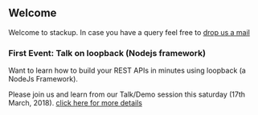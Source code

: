 ## Welcome

Welcome to stackup.
In case you have a query feel free to [drop us a mail](mailto:bala@nus.edu.sg)

### First Event: Talk on loopback (Nodejs framework)

Want to learn how to build your REST APIs in minutes using loopback (a NodeJs Framework).

Please join us and learn from our Talk/Demo session this saturday (17th March, 2018).
[click here for more details](./talk01.md)
